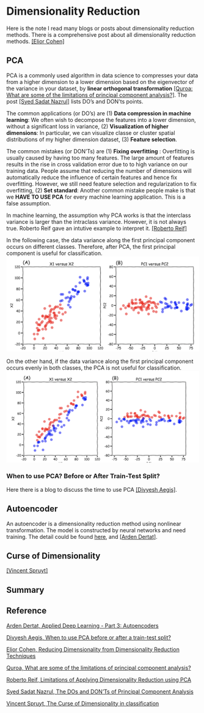 
# Dimensionality Reduction 

Here is the note I read many blogs or posts about dimensionality reduction methods. There is a comprehensive post about all dimensionality reduction methods. [[Elior Cohen]][Reducing Dimensionality from Dimensionality Reduction Techniques]


## PCA

PCA is a commonly used algorithm in data science to compresses your data from a higher dimension to a lower dimension based on the eigenvector of the variance in your dataset, by **linear orthogonal transformation** [[Quroa: What are some of the limitations of principal component analysis?]][What are some of the limitations of principal component analysis?]. The post [[Syed Sadat Nazrul]][The DOs and DON’Ts of Principal Component Analysis] lists DO’s and DON'ts points. 

The common applications (or DO’s) are (1) **Data compression in machine learning**: We often wish to decompose the features into a lower dimension, without a significant loss in variance, (2) **Visualization of higher dimensions**: In particular, we can visualize classe or cluster spatial distributions of my higher dimension dataset, (3) **Feature selection**. 

The common mistakes (or DON’Ts) are (1) **Fixing overfitting** : Overfitting is usually caused by having too many features. The large amount of features results in the rise in cross validation error due to to high variance on our training data. People assume that reducing the number of dimensions will automatically reduce the influence of certain features and hence fix overfitting. However, we still need feature selection and regularization to fix overfitting, (2) **Set standard**: Another common mistake people make is that we **HAVE TO USE PCA** for every machine learning application. This is a false assumption.

In machine learning, the assumption why PCA works is that the interclass variance is larger than the intraclass variance. However, it is not always true. Roberto Reif gave an intutive example to interpret it. [[Roberto Reif]][Limitations of Applying Dimensionality Reduction using PCA]

In the following case, the data variance along the first principal component occurs on different classes. Therefore, after PCA, the first principal component is useful for classification.
![inter_class_variance](images/inter_class_variance.png)

On the other hand, if the data variance along the first principal component occurs evenly in both classes, the PCA is not useful for classification.
![intra_class_variance](images/intra_class_variance.png)

### When to use PCA? Before or After Train-Test Split?

Here there is a blog to discuss the time to use PCA [[Divyesh Aegis]][When to use PCA before or after a train-test split?].


## Autoencoder
   

An autoencoder is a dimensionality reduction method using nonlinear transformation. The model is constructed by neural networks and need training. The detail could be found [here](https://github.com/HsiangHung/Machine_Learning_Note/tree/master/Dimensionality_Reduction/Autoencoder), and [[Arden Dertat]][Applied Deep Learning - Part 3: Autoencoders].


## Curse of Dimensionality 


[[Vincent Spruyt]][The Curse of Dimensionality in classification]



## Summary












## Reference



[Applied Deep Learning - Part 3: Autoencoders]: https://towardsdatascience.com/applied-deep-learning-part-3-autoencoders-1c083af4d798
[Arden Dertat, Applied Deep Learning - Part 3: Autoencoders](https://towardsdatascience.com/applied-deep-learning-part-3-autoencoders-1c083af4d798)


[When to use PCA before or after a train-test split?]: https://www.codementor.io/@divyeshaegis/when-to-use-pca-before-or-after-a-train-test-split-vxdrlu6ci
[Divyesh Aegis, When to use PCA before or after a train-test split?](https://www.codementor.io/@divyeshaegis/when-to-use-pca-before-or-after-a-train-test-split-vxdrlu6ci)

[Reducing Dimensionality from Dimensionality Reduction Techniques]: https://towardsdatascience.com/reducing-dimensionality-from-dimensionality-reduction-techniques-f658aec24dfe
[Elior Cohen, Reducing Dimensionality from Dimensionality Reduction Techniques](https://towardsdatascience.com/reducing-dimensionality-from-dimensionality-reduction-techniques-f658aec24dfe)


[What are some of the limitations of principal component analysis?]: https://www.quora.com/What-are-some-of-the-limitations-of-principal-component-analysis
[Quroa, What are some of the limitations of principal component analysis?](https://www.quora.com/What-are-some-of-the-limitations-of-principal-component-analysis)


[Limitations of Applying Dimensionality Reduction using PCA]: https://www.robertoreif.com/blog/2018/1/9/pca
[Roberto Reif, Limitations of Applying Dimensionality Reduction using PCA](https://www.robertoreif.com/blog/2018/1/9/pca)


[The DOs and DON’Ts of Principal Component Analysis]: https://medium.com/@sadatnazrul/the-dos-and-donts-of-principal-component-analysis-7c2e9dc8cc48
[Syed Sadat Nazrul, The DOs and DON’Ts of Principal Component Analysis](https://medium.com/@sadatnazrul/the-dos-and-donts-of-principal-component-analysis-7c2e9dc8cc48)


[The Curse of Dimensionality in classification]: http://www.visiondummy.com/2014/04/curse-dimensionality-affect-classification/
[Vincent Spruyt, The Curse of Dimensionality in classification](http://www.visiondummy.com/2014/04/curse-dimensionality-affect-classification/)


